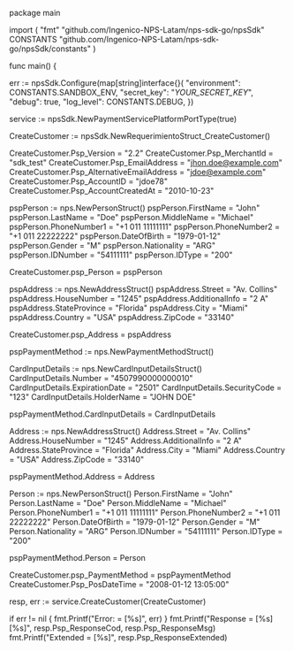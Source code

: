 package main

import (
    "fmt"
    "github.com/Ingenico-NPS-Latam/nps-sdk-go/npsSdk"
    CONSTANTS "github.com/Ingenico-NPS-Latam/nps-sdk-go/npsSdk/constants"
)

func main() {

err := npsSdk.Configure(map[string]interface{}(
    "environment": CONSTANTS.SANDBOX_ENV,
    "secret_key": "_YOUR_SECRET_KEY_",
    "debug": true,
    "log_level": CONSTANTS.DEBUG,
})

service := npsSdk.NewPaymentServicePlatformPortType(true)

CreateCustomer := npsSdk.NewRequerimientoStruct_CreateCustomer()

CreateCustomer.Psp_Version = "2.2"
CreateCustomer.Psp_MerchantId = "sdk_test"
CreateCustomer.Psp_EmailAddress = "jhon.doe@example.com"
CreateCustomer.Psp_AlternativeEmailAddress = "jdoe@example.com"
CreateCustomer.Psp_AccountID = "jdoe78"
CreateCustomer.Psp_AccountCreatedAt = "2010-10-23"

pspPerson := nps.NewPersonStruct()
pspPerson.FirstName = "John"
pspPerson.LastName = "Doe"
pspPerson.MiddleName = "Michael"
pspPerson.PhoneNumber1 = "+1 011 11111111"
pspPerson.PhoneNumber2 = "+1 011 22222222"
pspPerson.DateOfBirth = "1979-01-12"
pspPerson.Gender = "M"
pspPerson.Nationality = "ARG"
pspPerson.IDNumber = "54111111"
pspPerson.IDType = "200"

CreateCustomer.psp_Person = pspPerson

pspAddress := nps.NewAddressStruct()
pspAddress.Street = "Av. Collins"
pspAddress.HouseNumber = "1245"
pspAddress.AdditionalInfo = "2 A"
pspAddress.StateProvince = "Florida"
pspAddress.City = "Miami"
pspAddress.Country = "USA"
pspAddress.ZipCode = "33140"

CreateCustomer.psp_Address = pspAddress

pspPaymentMethod := nps.NewPaymentMethodStruct()

CardInputDetails := nps.NewCardInputDetailsStruct()
CardInputDetails.Number = "4507990000000010"
CardInputDetails.ExpirationDate = "2501"
CardInputDetails.SecurityCode = "123"
CardInputDetails.HolderName = "JOHN DOE"

pspPaymentMethod.CardInputDetails = CardInputDetails

Address := nps.NewAddressStruct()
Address.Street = "Av. Collins"
Address.HouseNumber = "1245"
Address.AdditionalInfo = "2 A"
Address.StateProvince = "Florida"
Address.City = "Miami"
Address.Country = "USA"
Address.ZipCode = "33140"

pspPaymentMethod.Address = Address

Person := nps.NewPersonStruct()
Person.FirstName = "John"
Person.LastName = "Doe"
Person.MiddleName = "Michael"
Person.PhoneNumber1 = "+1 011 11111111"
Person.PhoneNumber2 = "+1 011 22222222"
Person.DateOfBirth = "1979-01-12"
Person.Gender = "M"
Person.Nationality = "ARG"
Person.IDNumber = "54111111"
Person.IDType = "200"

pspPaymentMethod.Person = Person

CreateCustomer.psp_PaymentMethod = pspPaymentMethod
CreateCustomer.Psp_PosDateTime = "2008-01-12 13:05:00"

resp, err := service.CreateCustomer(CreateCustomer)

if err != nil {
    fmt.Printf("Error: = [%s]", err)
}
fmt.Printf("Response = [%s] [%s]", resp.Psp_ResponseCod, resp.Psp_ResponseMsg)
fmt.Printf("Extended = [%s]", resp.Psp_ResponseExtended)
